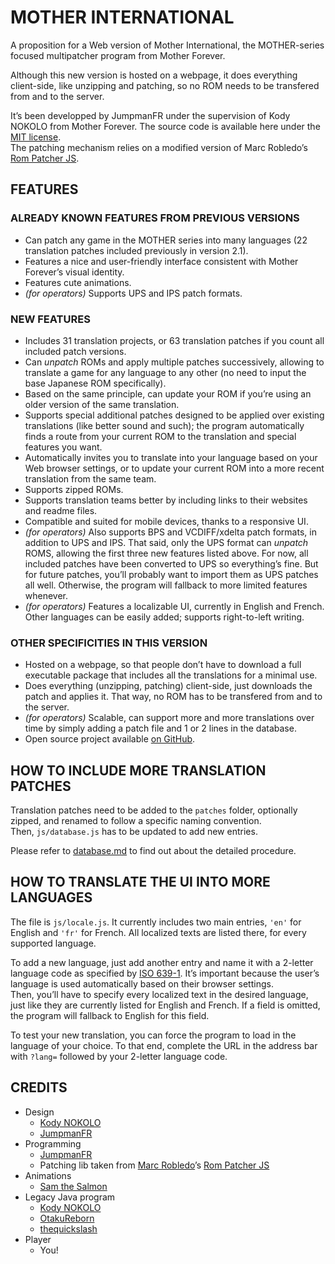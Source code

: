 # MOTHER INTERNATIONAL
A proposition for a Web version of Mother International, the MOTHER-series focused multipatcher program from Mother Forever.

Although this new version is hosted on a webpage, it does everything client-side, like unzipping and patching, so no ROM needs to be transfered from and to the server.

It’s been developped by JumpmanFR under the supervision of Kody NOKOLO from Mother Forever. The source code is available here under the [MIT license](https://opensource.org/licenses/MIT).\
The patching mechanism relies on a modified version of Marc Robledo’s [Rom Patcher JS](https://github.com/marcrobledo/RomPatcher.js/).

## FEATURES

### ALREADY KNOWN FEATURES FROM PREVIOUS VERSIONS
* Can patch any game in the MOTHER series into many languages (22 translation patches included previously in version 2.1).
* Features a nice and user-friendly interface consistent with Mother Forever’s visual identity.
* Features cute animations.
* *(for operators)* Supports UPS and IPS patch formats.

### NEW FEATURES
* Includes 31 translation projects, or 63 translation patches if you count all included patch versions.
* Can *unpatch* ROMs and apply multiple patches successively, allowing to translate a game for any language to any other (no need to input the base Japanese ROM specifically).
* Based on the same principle, can update your ROM if you’re using an older version of the same translation.
* Supports special additional patches designed to be applied over existing translations (like better sound and such); the program automatically finds a route from your current ROM to the translation and special features you want.
* Automatically invites you to translate into your language based on your Web browser settings, or to update your current ROM into a more recent translation from the same team.
* Supports zipped ROMs.
* Supports translation teams better by including links to their websites and readme files.
* Compatible and suited for mobile devices, thanks to a responsive UI.
* *(for operators)* Also supports BPS and VCDIFF/xdelta patch formats, in addition to UPS and IPS. That said, only the UPS format can *unpatch* ROMS, allowing the first three new features listed above. For now, all included patches have been converted to UPS so everything’s fine. But for future patches, you’ll probably want to import them as UPS patches all well. Otherwise, the program will fallback to more limited features whenever.
* *(for operators)* Features a localizable UI, currently in English and French. Other languages can be easily added; supports right-to-left writing.

### OTHER SPECIFICITIES IN THIS VERSION
* Hosted on a webpage, so that people don’t have to download a full executable package that includes all the translations for a minimal use.
* Does everything (unzipping, patching) client-side, just downloads the patch and applies it. That way, no ROM has to be transfered from and to the server.
* *(for operators)* Scalable, can support more and more translations over time by simply adding a patch file and 1 or 2 lines in the database.
* Open source project available [on GitHub](https://github.com/JumpmanFR/MotherInternational).

## HOW TO INCLUDE MORE TRANSLATION PATCHES
Translation patches need to be added to the `patches` folder, optionally zipped, and renamed to follow a specific naming convention.\
Then, `js/database.js` has to be updated to add new entries.

Please refer to [database.md](database.md) to find out about the detailed procedure.

## HOW TO TRANSLATE THE UI INTO MORE LANGUAGES
The file is `js/locale.js`. It currently includes two main entries, `'en'` for English and `'fr'` for French. All localized texts are listed there, for every supported language.

To add a new language, just add another entry and name it with a 2-letter language code as specified by [ISO 639-1](https://en.wikipedia.org/wiki/List_of_ISO_639-1_codes). It’s important because the user’s language is used automatically based on their browser settings.\
Then, you’ll have to specify every localized text in the desired language, just like they are currently listed for English and French. If a field is omitted, the program will fallback to English for this field.

To test your new translation, you can force the program to load in the language of your choice. To that end, complete the URL in the address bar with `?lang=` followed by your 2-letter language code.

## CREDITS
* Design
	* [Kody NOKOLO](https://twitter.com/KodyNOKOLO)
	* [JumpmanFR](https://twitter.com/JumpmanFR)
* Programming
	* [JumpmanFR](https://twitter.com/JumpmanFR)
	* Patching lib taken from [Marc Robledo](https://twitter.com/marc_robledo)’s [Rom Patcher JS](https://www.marcrobledo.com/RomPatcher.js/)
* Animations
	* [Sam the Salmon](https://twitter.com/Sam_the_SaImon)
* Legacy Java program
	* [Kody NOKOLO](https://twitter.com/KodyNOKOLO)
	* [OtakuReborn](https://twitter.com/otakureborn)
	* [thequickslash](https://twitter.com/thequickslash)
* Player
	* You!

